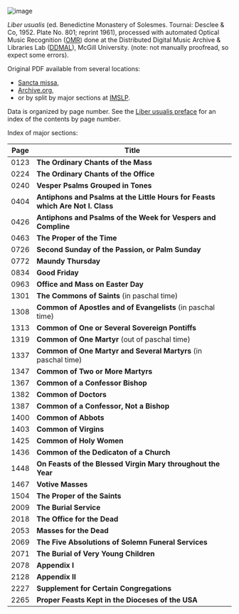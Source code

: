 
![image](https://github.com/craigsapp/website-polish-scores/assets/3487289/23504cc9-5501-42e9-9935-98e73054d6da)

*Liber usualis* (ed. Benedictine Monastery of Solesmes. Tournai:
Desclee & Co, 1952. Plate No. 801; reprint 1961), processed with
automated Optical Music Recognition ([OMR](http://en.wikipedia.org/wiki/Music_OCR)) 
done at the Distributed Digital Music Archive & Libraries 
Lab ([DDMAL](https://ddmal.music.mcgill.ca)), 
McGill University.  (note: not manually proofread, so expect some errors).

Original PDF available from several locations:
* [Sancta missa](http://www.sanctamissa.org/en/music/gregorian-chant/choir/liber-usualis-1961.html),
* [Archive.org](http://archive.org/details/TheLiberUsualis1961), 
* or by split by major sections at [IMSLP](https://imslp.org/wiki/Liber_Usualis_(Gregorian_Chant)).

Data is organized by page number.  See the [Liber usualis preface](liber-usualis-1961-preface.pdf) for an index of the contents by page number.

Index of major sections:

| Page | Title |
| ---- | ----- |
| 0123 | **The Ordinary Chants of the Mass** | 
| 0224 | **The Ordinary Chants of the Office** |
| 0240 | **Vesper Psalms Grouped in Tones** |
| 0404 | **Antiphons and Psalms at the Little Hours for Feasts which Are Not I. Class** |
| 0426 | **Antiphons and Psalms of the Week for Vespers and Compline** |
| 0463 | **The Proper of the Time** |
| 0726 | **Second Sunday of the Passion, or Palm Sunday** |
| 0772 | **Maundy Thursday** |
| 0834 | **Good Friday** |
| 0963 | **Office and Mass on Easter Day** |
| 1301 | **The Commons of Saints** (in paschal time) |
| 1308 | **Common of Apostles and of Evangelists** (in paschal time) |
| 1313 | **Common of One or Several Sovereign Pontiffs** |
| 1319 | **Common of One Martyr** (out of paschal time) |
| 1337 | **Common of One Martyr and Several Martyrs** (in paschal time) |
| 1347 | **Common of Two or More Martyrs** |
| 1367 | **Common of a Confessor Bishop** |
| 1382 | **Common of Doctors** |
| 1387 | **Common of a Confessor, Not a Bishop** |
| 1400 | **Common of Abbots** |
| 1403 | **Common of Virgins** |
| 1425 | **Common of Holy Women** |
| 1436 | **Common of the Dedicaton of a Church** |
| 1448 | **On Feasts of the Blessed Virgin Mary throughout the Year** |
| 1467 | **Votive Masses** |
| 1504 | **The Proper of the Saints** |
| 2009 | **The Burial Service** |
| 2018 | **The Office for the Dead** |
| 2053 | **Masses for the Dead** |
| 2069 | **The Five Absolutions of Solemn Funeral Services** |
| 2071 | **The Burial of Very Young Children** |
| 2078 | **Appendix I** |
| 2128 | **Appendix II** |
| 2227 | **Supplement for Certain Congregations** |
| 2265 | **Proper Feasts Kept in the Dioceses of the USA** |




